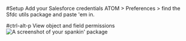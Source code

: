 #Setup
Add your Salesforce credentials ATOM > Preferences > find the Sfdc utils package and paste 'em in.

#ctrl-alt-p
View object and field permissions
![A screenshot of your spankin' package](https://dl.dropboxusercontent.com/u/89363347/perms.gif)

